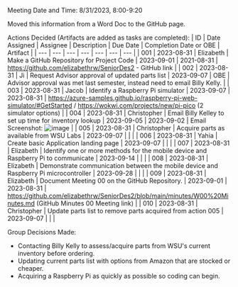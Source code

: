Meeting Date and Time: 8/31/2023, 8:00-9:20

Moved this information from a Word Doc to the GitHub page.

Actions Decided (Artifacts are added as tasks are completed):
| ID | Date Assigned | Assignee | Description | Due Date | Completion Date or OBE | Artifact |
| --- | --- | --- | --- | --- | --- | --- |
| 001 | 2023-08-31 | Elizabeth | Make a GitHub Repository for Project Code | 2023-09-01 | 2021-08-31 | https://github.com/elizabethrw/SeniorDes2 - GitHub link |
| 002 | 2023-08-31 | Ji | Request Advisor approval of updated parts list | 2023-09-07 | OBE | Advisor approval was met last semester, instead need to email Billy Kelly. |
| 003 | 2023-08-31 | Jacob | Identify a Raspberry Pi simulator | 2023-09-07 | 2023-08-31 | https://azure-samples.github.io/raspberry-pi-web-simulator/#GetStarted / https://wokwi.com/projects/new/pi-pico (2 simulator options) |
| 004 | 2023-08-31 | Christopher | Email Billy Kelley to set up time for inventory lookup | 2023-09-05 | 2023-09-02 | Email Screenshot: ![image](https://github.com/elizabethrw/SeniorDes2/assets/77339445/03dd0ea5-6897-4986-970f-6e054543da88) |
| 005 | 2023-08-31 | Christopher | Acquire parts as available from WSU Labs | 2023-09-07 |  |  |
| 006 | 2023-08-31 | Yahia | Create basic Application landing page | 2023-09-07 |  |  |
| 007 | 2023-08-31 | Elizabeth | Identify one or more methods for the mobile device and Raspberry Pi to communicate | 2023-09-14 |  |  |
| 008 | 2023-08-31 | Elizabeth | Demonstrate communication between the mobile device and Raspberry Pi microcontroller | 2023-09-28 |  |  |
| 009 | 2023-08-31 | Elizabeth | Document Meeting 00 on the GitHub Repository. | 2023-09-01 | 2023-08-31 | https://github.com/elizabethrw/SeniorDes2/blob/main/minutes/W00%20Minutes.md (GitHub Minutes 00 Meeting link) |
| 010 | 2023-08-31 | Christopher | Update parts list to remove parts acquired from action 005 | 2023-09-07 |  |  |

Group Decisions Made:
 - Contacting Billy Kelly to assess/acquire parts from WSU's current inventory before ordering.
 - Updating current parts list with options from Amazon that are stocked or cheaper.
 - Acquiring a Raspberry Pi as quickly as possible so coding can begin.

